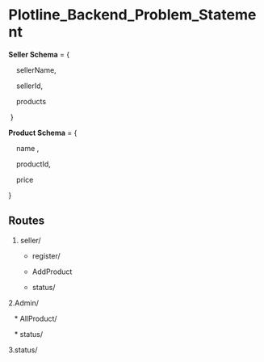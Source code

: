 # Plotline_Backend_Problem_Statement

**Seller Schema** = {

    sellerName,

    sellerId,

    products

 }

**Product Schema** = {

    name ,

    productId,

    price

}

## Routes

1. seller/
   
   * register/
   
   * AddProduct
   
   * status/

2.Admin/

   * AllProduct/

   * status/

3.status/